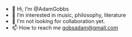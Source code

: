 - 👋 Hi, I’m @AdamGobbs
- 👀 I’m interested in music, philosophy, literature
- 💞️ I'm not looking for collaboration yet.
- 📫 How to reach me gobsadam@gmail.com

<!---
AdamGobbs/AdamGobbs is a ✨ special ✨ repository because its `README.md` (this file) appears on your GitHub profile.
You can click the Preview link to take a look at your changes.
--->
